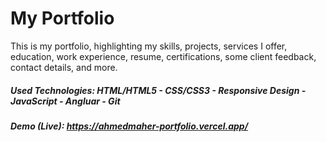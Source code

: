 # My Portfolio 
This is my portfolio, highlighting my skills, projects, services I offer, education, work experience, resume, certifications, some client feedback, contact details, and more.


##### Used Technologies: HTML/HTML5 - CSS/CSS3 - Responsive Design - JavaScript - Angluar - Git
##### Demo (Live): https://ahmedmaher-portfolio.vercel.app/
